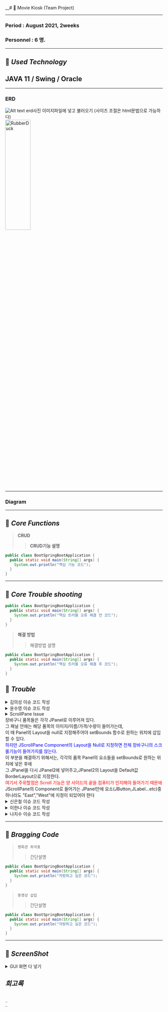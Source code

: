 __# 🎥 Movie Kiosk (Team Project)    
***
### Period : August 2021,  2weeks
### Personnel : 6 명.  
***
## 📌 _Used Technology_       
## **JAVA 11 / Swing / Oracle**
***
### ERD
![Alt text](/path/to/img.jpg) erd사진 이미지파일에 넣고 불러오기 (사이즈 조절은 html문법으로 가능하다)   
<img src="/path/to/img.jpg" width="40%" height="30%" title="px(픽셀) 크기 설정" alt="RubberDuck"></img>
***   
### Diagram  
   
   

   
*** 
## 📌 _Core Functions_
> __CRUD__
> > **CRUD기능 설명**
 
```java
public class BootSpringBootApplication {
  public static void main(String[] args) {
    System.out.println("핵심 기능 코드");
  }
}
```
***
## 📌 _Core Trouble shooting_   
```java
public class BootSpringBootApplication {
  public static void main(String[] args) {
    System.out.println("핵심 트러블 오류 해결 전 코드");
  }
}
```
> __해결 방법__
> > 해결방법 설명

```java
public class BootSpringBootApplication {
  public static void main(String[] args) {
    System.out.println("핵심 트러블 오류 해결 후 코드");
  }
}
```
## 📝  _Trouble_   
<details>
<summary>김의성 이슈 코드 작성</summary>
<div markdown="1">

이슈 해결과정 작성 


</div>
</details> 

<details>
<summary>윤수영 이슈 코드 작성</summary>
<div markdown="1">

이슈 해결과정 작성 


</div>
</details>    
   

<details>
	<summary>ScrollPane Issue</summary>
	<div markdown="1"> 
	
	
	public Detail_P2_C(String img_path, String name, String price, String quantity, JFrame frame) {
	      LineBorder lineColor = new LineBorder(new Color(87,149,255));

	      setBackground(new Color(255, 255, 255));
	      setLayout(new BorderLayout());
	      setBorder(lineColor);
	      
	      ChkImg img = new ChkImg(img_path,94,87);
	      
	      add(img,"West");
	      
	      JPanel centerPanel = new JPanel();
	      centerPanel.setBackground(Color.white);
	      centerPanel.setLayout(null);
	      
	      JLabel proName = new JLabel(name);
	      proName.setFont(new Font("Lao MN", Font.BOLD | Font.ITALIC, 15));
	      proName.setForeground(Color.black);
	      proName.setBounds(20, 30, 200, 30);

	      JLabel proPrice = new JLabel(price + "원");
	      proPrice.setBounds(220, 30, 78, 31);
	      
	      JLabel proQuan = new JLabel(quantity + "개");
	      proQuan.setBounds(342, 35, 32, 16);
	      
	      JButton deleteBtn = new RoundedButton("Delete");
	      deleteBtn.setBounds(410, 30, 50, 50);
	      deleteBtn.setForeground(new Color(255, 0, 0));
	      deleteBtn.setBackground(new Color(255, 30, 255));
	      
	      centerPanel.add(proName);
	      centerPanel.add(proPrice);
	      centerPanel.add(proQuan);
	      centerPanel.add(deleteBtn);
	     
	      add(centerPanel,"Center");
	      
	      deleteBtn.addActionListener(new ActionListener() {
			
			@Override
			public void actionPerformed(ActionEvent e) {
				new ProductsBasketsDAO().basketDelete(new ProductsBasket(proName.getText()));
				frame.setVisible(false);
				new DetailFrame();
			}
		});
	   }
----------------------------------------------------------------------------------------------------------------		
		
		if(pbDAO.basketList().size() == 0) {
			JPanel noData = new JPanel();
			noData.setBackground(new Color(255,254,230));
			JLabel msg = new JLabel("장바구니에 상품이 없습니다");
			msg.setFont(new Font("Lucida Grande", Font.BOLD, 20));
			noData.add(msg);
			scroll = new JScrollPane(noData);
			add(scroll);
			scroll.setBounds(0, 67, 600, 383);
			scroll.setVisible(true);
		} else {
			
			for(int i = 0; i < pbDAO.basketList().size(); ++i) {
				
				panel2_1.add(new Detail_P2_C(
						pbDAO.basketList().get(i).getImgPath(),
						pbDAO.basketList().get(i).getName(),
						pbDAO.basketList().get(i).getPrice(),
						pbDAO.basketList().get(i).getQuantity(),
						this));
				
				panel2.add(panel2_1.get(i));
				
				prices.add(Integer.parseInt(pbDAO.basketList().get(i).getPrice()));
			}
			scroll = new JScrollPane(panel2);
			add(scroll);
			
			scroll.setBounds(0, 67, 600, 383);
			scroll.setVisible(true);
		}
								     
</div>	
</details>
장바구니 품목들은 각각 JPanel로 이루어져 있다.<br>   
그 패널 안에는 해당 품목의 이미지/이름/가격/수량이 들어가는데,<br>    
이 때 Panel의 Layout을 null로 지정해주어야 setBounds 함수로 원하는 위치에 삽입할 수 있다.<br>      
<span style="color:blue">하지만 JScrollPane Component의 Layout을 Null로 지정하면 전체 장바구니의 스크롤기능이 들어가지를 않는다.</span><br>      
이 부분을 해결하기 위해서는, 각각의 품목 Panel의 요소들을 setBounds로 원하는 위치에 넣은 후에<br>      
그 JPanel을 다시 JPanel2에 넣어주고,JPanel2의 Layout을 Default값 BorderLayout으로 지정한다.<br>      
<span style="color:red">여기서 주위할점은 Scroll 기능은 양 사이드의 끝을 컴퓨터가 인지해야 들어가기 때문에</span><br>      
JScrollPane의 Component로 들어가는 JPanel안에 요소(JButton,JLabel...etc)중 하나라도 "East","West"에 지정이 되있어야 한다<br>       
	
<details>
<summary>신은철 이슈 코드 작성</summary>
<div markdown="1">

이슈 해결과정 작성 


</div>
</details>    
<details>
<summary>이한나 이슈 코드 작성</summary>
<div markdown="1">

이슈 해결과정 작성 


</div>
</details>   
<details>
<summary>나지수 이슈 코드 작성</summary>
<div markdown="1">

이슈 해결과정 작성 


</div>
</details>  

***  

## 🔆 _Bragging Code_    

> `영화관 좌석표`
> > 간단설명   
```java
public class BootSpringBootApplication {
  public static void main(String[] args) {
    System.out.println("자랑하고 싶은 코드");
  }
}
```   
> `동영상 삽입`
> > 간단설명   
```java
public class BootSpringBootApplication {
  public static void main(String[] args) {
    System.out.println("자랑하고 싶은 코드");
  }
}
```   
***   

## 📸 _ScreenShot_   
<details>
<summary>GUI 화면 다 넣기</summary>
<div markdown="1">

핵심 이미지 불러오기  


</div>
</details>   


## _회고록_
~~~~~~~~~~작성~~~~~~~~~~~

_
_
